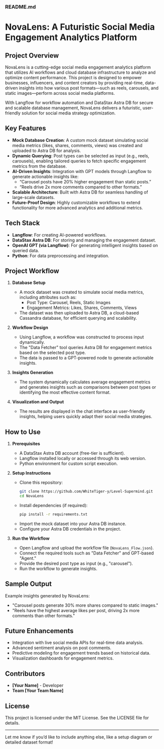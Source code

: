 ### **README.md**  

# **NovaLens: A Futuristic Social Media Engagement Analytics Platform**  

## **Project Overview**  
NovaLens is a cutting-edge social media engagement analytics platform that utilizes AI workflows and cloud database infrastructure to analyze and optimize content performance. This project is designed to empower businesses, influencers, and content creators by providing real-time, data-driven insights into how various post formats—such as reels, carousels, and static images—perform across social media platforms.  

With Langflow for workflow automation and DataStax Astra DB for secure and scalable database management, NovaLens delivers a futuristic, user-friendly solution for social media strategy optimization.  

## **Key Features**  
- **Mock Database Creation**: A custom mock dataset simulating social media metrics (likes, shares, comments, views) was created and uploaded to Astra DB for analysis.  
- **Dynamic Querying**: Post types can be selected as input (e.g., reels, carousels), enabling tailored queries to fetch specific engagement metrics from the database.  
- **AI-Driven Insights**: Integration with GPT models through Langflow to generate actionable insights like:  
  - “Carousel posts have 20% higher engagement than static posts.”  
  - “Reels drive 2x more comments compared to other formats.”  
- **Scalable Architecture**: Built with Astra DB for seamless handling of large-scale datasets.  
- **Future-Proof Design**: Highly customizable workflows to extend functionality for more advanced analytics and additional metrics.  

## **Tech Stack**  
- **Langflow**: For creating AI-powered workflows.  
- **DataStax Astra DB**: For storing and managing the engagement dataset.  
- **OpenAI GPT (via Langflow)**: For generating intelligent insights based on queried data.  
- **Python**: For data preprocessing and integration.  

## **Project Workflow**  

1. **Database Setup**  
   - A mock dataset was created to simulate social media metrics, including attributes such as:  
     - Post Type: Carousel, Reels, Static Images  
     - Engagement Metrics: Likes, Shares, Comments, Views  
   - The dataset was then uploaded to Astra DB, a cloud-based Cassandra database, for efficient querying and scalability.  

2. **Workflow Design**  
   - Using Langflow, a workflow was constructed to process input dynamically.  
   - The "Data Fetcher" tool queries Astra DB for engagement metrics based on the selected post type.  
   - The data is passed to a GPT-powered node to generate actionable insights.  

3. **Insights Generation**  
   - The system dynamically calculates average engagement metrics and generates insights such as comparisons between post types or identifying the most effective content format.  

4. **Visualization and Output**  
   - The results are displayed in the chat interface as user-friendly insights, helping users quickly adapt their social media strategies.  

## **How to Use**  

1. **Prerequisites**  
   - A DataStax Astra DB account (free-tier is sufficient).  
   - Langflow installed locally or accessed through its web version.  
   - Python environment for custom script execution.  

2. **Setup Instructions**  
   - Clone this repository:  
     ```bash  
     git clone https://github.com/WhiteTiger-y/Level-Supermind.git  
     cd NovaLens  
     ```  
   - Install dependencies (if required):  
     ```bash  
     pip install -r requirements.txt  
     ```  
   - Import the mock dataset into your Astra DB instance.  
   - Configure your Astra DB credentials in the project.  

3. **Run the Workflow**  
   - Open Langflow and upload the workflow file (`NovaLens_Flow.json`).  
   - Connect the required tools such as "Data Fetcher" and GPT-based "Agent."  
   - Provide the desired post type as input (e.g., "carousel").  
   - Run the workflow to generate insights.  

## **Sample Output**  
Example insights generated by NovaLens:  
- "Carousel posts generate 30% more shares compared to static images."  
- "Reels have the highest average likes per post, driving 2x more comments than other formats."  

## **Future Enhancements**  
- Integration with live social media APIs for real-time data analysis.  
- Advanced sentiment analysis on post comments.  
- Predictive modeling for engagement trends based on historical data.  
- Visualization dashboards for engagement metrics.  

## **Contributors**  
- **[Your Name]** - Developer  
- **Team [Your Team Name]**  

## **License**  
This project is licensed under the MIT License. See the LICENSE file for details.  

---

Let me know if you’d like to include anything else, like a setup diagram or detailed dataset format!
